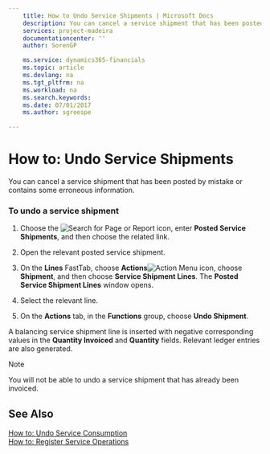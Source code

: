```yaml
---
    title: How to Undo Service Shipments | Microsoft Docs
    description: You can cancel a service shipment that has been posted by mistake or contains some erroneous information.
    services: project-madeira
    documentationcenter: ''
    author: SorenGP

    ms.service: dynamics365-financials
    ms.topic: article
    ms.devlang: na
    ms.tgt_pltfrm: na
    ms.workload: na
    ms.search.keywords:
    ms.date: 07/01/2017
    ms.author: sgroespe

---
```

# How to: Undo Service Shipments
You can cancel a service shipment that has been posted by mistake or contains some erroneous information.  
  
### To undo a service shipment  
  
1.  Choose the ![Search for Page or Report](media/ui-search/search_small.png "Search for Page or Report icon") icon, enter **Posted Service Shipments**, and then choose the related link.  
  
2.  Open the relevant posted service shipment.  
  
3.  On the **Lines** FastTab, choose **Actions**![Action Menu icon](../media/actionmenuicon.png "actionMenuIcon"), choose **Shipment**, and then choose **Service Shipment Lines**. The **Posted Service Shipment Lines** window opens.  
  
4.  Select the relevant line.  
  
5.  On the **Actions** tab, in the **Functions** group, choose **Undo Shipment**.  
  
 A balancing service shipment line is inserted with negative corresponding values in the **Quantity Invoiced** and **Quantity** fields. Relevant ledger entries are also generated.  
  
> [!NOTE]  
>  You will not be able to undo a service shipment that has already been invoiced.  
  
## See Also  
 [How to: Undo Service Consumption](../how-to-undo-service-consumption.md)   
 [How to: Register Service Operations](../how-to-register-service-operations.md)